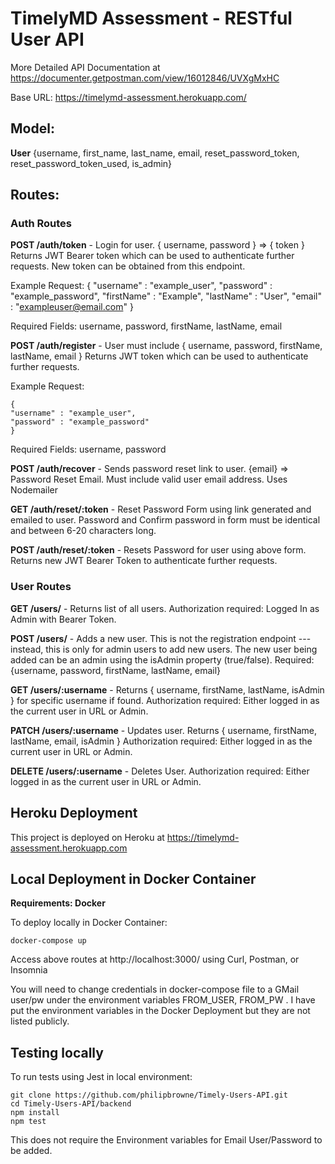 # TimelyMD Assessment - RESTful User API

More Detailed API Documentation at https://documenter.getpostman.com/view/16012846/UVXgMxHC

Base URL: https://timelymd-assessment.herokuapp.com/

## Model:

**User** {username, first_name, last_name, email, reset_password_token, reset_password_token_used, is_admin}

## Routes:

### Auth Routes

**POST /auth/token** - Login for user. { username, password } => { token } Returns JWT Bearer token which can be used to authenticate further requests. New token can be obtained from this endpoint.

Example Request:
{
"username" : "example_user",
"password" : "example_password",
"firstName" : "Example",
"lastName" : "User",
"email" : "exampleuser@email.com"
}

Required Fields: username, password, firstName, lastName, email

**POST /auth/register** - User must include { username, password, firstName, lastName, email } Returns JWT token which can be used to authenticate further requests.

Example Request:

    {
    "username" : "example_user",
    "password" : "example_password"
    }

Required Fields: username, password

**POST /auth/recover** - Sends password reset link to user. {email} => Password Reset Email. Must include valid user email address. Uses Nodemailer

**GET /auth/reset/:token** - Reset Password Form using link generated and emailed to user. Password and Confirm password in form must be identical and between 6-20 characters long.

**POST /auth/reset/:token** - Resets Password for user using above form. Returns new JWT Bearer Token to authenticate further requests.

### User **Routes**

**GET /users/** - Returns list of all users. Authorization required: Logged In as Admin with Bearer Token.

**POST /users/** - Adds a new user. This is not the registration endpoint --- instead, this is only for admin users to add new users. The new user being added can be an admin using the isAdmin property (true/false). Required: {username, password, firstName, lastName, email}

**GET /users/:username** - Returns { username, firstName, lastName, isAdmin } for specific username if found. Authorization required: Either logged in as the current user in URL or Admin.

**PATCH /users/:username** - Updates user. Returns { username, firstName, lastName, email, isAdmin } Authorization required: Either logged in as the current user in URL or Admin.

**DELETE /users/:username** - Deletes User. Authorization required: Either logged in as the current user in URL or Admin.

## Heroku Deployment

This project is deployed on Heroku at https://timelymd-assessment.herokuapp.com

## Local Deployment in Docker Container

**Requirements: Docker**

To deploy locally in Docker Container:

    docker-compose up

Access above routes at http://localhost:3000/ using Curl, Postman, or Insomnia

You will need to change credentials in docker-compose file to a GMail user/pw under the environment variables FROM_USER, FROM_PW . I have put the environment variables in the Docker Deployment but they are not listed publicly.

## Testing locally

To run tests using Jest in local environment:

    git clone https://github.com/philipbrowne/Timely-Users-API.git
    cd Timely-Users-API/backend
    npm install
    npm test

This does not require the Environment variables for Email User/Password to be added.
